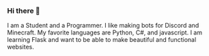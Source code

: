### Hi there 👋

I am a Student and a Programmer. I like making bots for Discord and Minecraft. My favorite languages are Python, C#, and javascript.
I am learning Flask and want to be able to make beautiful and functional websites.


